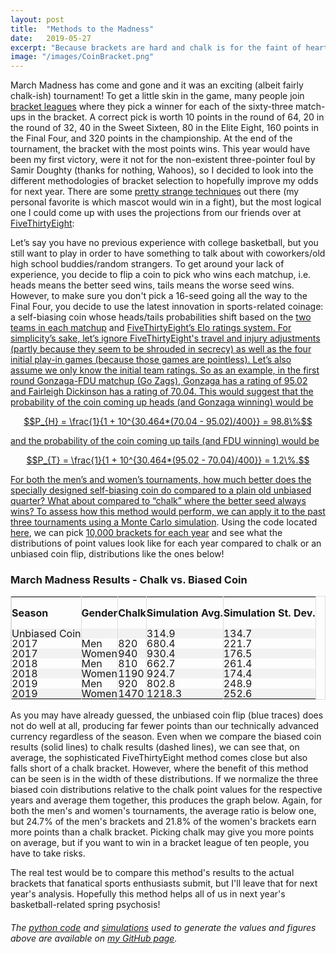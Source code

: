 ```yaml
---
layout: post
title:  "Methods to the Madness"
date:   2019-05-27
excerpt: "Because brackets are hard and chalk is for the faint of heart..."
image: "/images/CoinBracket.png"
---
```


<head>
<meta name="twitter:card" content="summary_large_image">
<meta name="twitter:creator" content="@tefirman51">
<meta name="twitter:site" content="@tefirman51">
<meta name="twitter:title" content="Methods to the Madness">
<meta name="twitter:description" content="Because brackets are hard and chalk is for the faint of heart...">
<meta name="twitter:image:src" content="https://tefirman.github.io/images/CoinBracket.png">
<meta name="twitter:image:width" content="280">
<meta name="twitter:image:height" content="150">
<script src="/assets/js/jquery.min.js"></script> 
<script> 
$(function(){
  $("#includedContent").load("/images/MarchMadness_PointDistribution.html"); 
});
</script>
<script> 
$(function(){
  $("#includedContent2").load("/images/MarchMadness_RelativePoints.html"); 
});
</script> 
</head>

<script src='https://cdnjs.cloudflare.com/ajax/libs/mathjax/2.7.5/MathJax.js?config=TeX-MML-AM_CHTML' async></script>

March Madness has come and gone and it was an exciting (albeit fairly chalk-ish) tournament! To get a little skin in the game, many people join <a href="http://fantasy.espn.com/tournament-challenge-bracket/2019/en/story?pageName=tcmen%5Crules">bracket leagues</a> where they pick a winner for each of the sixty-three match-ups in the bracket. A correct pick is worth 10 points in the round of 64, 20 in the round of 32, 40 in the Sweet Sixteen, 80 in the Elite Eight, 160 points in the Final Four, and 320 points in the championship. At the end of the tournament, the bracket with the most points wins. This year would have been my first victory, were it not for the non-existent three-pointer foul by Samir Doughty (thanks for nothing, Wahoos), so I decided to look into the different methodologies of bracket selection to hopefully improve my odds for next year. There are some <a href="https://bleacherreport.com/articles/1573533-10-fun-ways-to-pick-a-march-madness-bracket#slide0">pretty strange techniques</a> out there (my personal favorite is which mascot would win in a fight), but the most logical one I could come up with uses the projections from our friends over at <a href="https://fivethirtyeight.com">FiveThirtyEight</a>:

Let’s say you have no previous experience with college basketball, but you still want to play in order to have something to talk about with coworkers/old high school buddies/random strangers. To get around your lack of experience, you decide to flip a coin to pick who wins each matchup, i.e. heads means the better seed wins, tails means the worse seed wins. However, to make sure you don't pick a 16-seed going all the way to the Final Four, you decide to use the latest innovation in sports-related coinage: a self-biasing coin whose heads/tails probabilities shift based on the <a href="https://projects.fivethirtyeight.com/march-madness-api/2019/fivethirtyeight_ncaa_forecasts.csv">two teams in each matchup</a> and <a href="https://fivethirtyeight.com/features/how-our-march-madness-predictions-work-2/">FiveThirtyEight’s Elo ratings system. For simplicity’s sake, let’s ignore FiveThirtyEight's travel and injury adjustments (partly because they seem to be shrouded in secrecy) as well as the four initial play-in games (because those games are pointless). Let’s also assume we only know the initial team ratings. So as an example, in the first round Gonzaga-FDU matchup (Go Zags), Gonzaga has a rating of 95.02 and Fairleigh Dickinson has a rating of 70.04. This would suggest that the probability of the coin coming up heads (and Gonzaga winning) would be

$$P_{H} = \frac{1}{1 + 10^{30.464*(70.04 - 95.02)/400}} = 98.8\%$$

and the probability of the coin coming up tails (and FDU winning) would be

$$P_{T} = \frac{1}{1 + 10^{30.464*(95.02 - 70.04)/400}} = 1.2\%.$$

For both the men’s and women’s tournaments, how much better does the specially designed self-biasing coin do compared to a plain old unbiased quarter? What about compared to “chalk” where the better seed always wins? To assess how this method would perform, we can apply it to the past three tournaments using a <a href="https://en.wikipedia.org/wiki/Monte_Carlo_method">Monte Carlo simulation</a>. Using the code located <a href="https://github.com/tefirman/StatisticalStumbles/blob/master/MarchMadnessSim.py">here</a>, we can pick <a href="https://github.com/tefirman/StatisticalStumbles/tree/master/MarchMadnessSims">10,000 brackets for each year</a> and see what the distributions of point values look like for each year compared to chalk or an unbiased coin flip, distributions like the ones below!

<div align="center"><div id="includedContent"></div></div>

<style>
table {
    border-spacing: 0;
    width: 100%;
    border: 1px solid #ddd;
    line-height: 1
}

th {
    cursor: pointer;
}

th, td {
    text-align: left;
    padding: 0px;
    vertical-align: middle;
    min-height: 1px;
    border-left: 1px solid #ddd;
    border-right: 1px solid #ddd;
}

tr:nth-child(even) {
    background-color: #f2f2f2
}
</style>

<h3>March Madness Results - Chalk vs. Biased Coin</h3>
<table id="myTable">
  <tr height="50">
    <th onclick="sortTable(0)">Season</th>
    <th onclick="sortTable(1)">Gender</th>
    <th onclick="sortTableNumber(2)">Chalk</th>
    <th onclick="sortTableNumber(3)">Simulation Avg.</th>
    <th onclick="sortTableNumber(4)">Simulation St. Dev.</th>
  </tr>
  <tr height="5">
    <td>Unbiased Coin</td>
    <td></td>
    <td></td>
    <td>314.9</td>
    <td>134.7</td>
  </tr>
  <tr height="5">
    <td>2017</td>
    <td>Men</td>
    <td>820</td>
    <td>680.4</td>
    <td>221.7</td>
  </tr>
  <tr height="5">
    <td>2017</td>
    <td>Women</td>
    <td>940</td>
    <td>930.4</td>
    <td>176.5</td>
  </tr>
  <tr height="5">
    <td>2018</td>
    <td>Men</td>
    <td>810</td>
    <td>662.7</td>
    <td>261.4</td>
  </tr>
  <tr height="5">
    <td>2018</td>
    <td>Women</td>
    <td>1190</td>
    <td>924.7</td>
    <td>174.4</td>
  </tr>
  <tr height="5">
    <td>2019</td>
    <td>Men</td>
    <td>920</td>
    <td>802.8</td>
    <td>248.9</td>
  </tr>
  <tr height="5">
    <td>2019</td>
    <td>Women</td>
    <td>1470</td>
    <td>1218.3</td>
    <td>252.6</td>
  </tr>
</table>

<script>
function sortTable(n) {
  var table, rows, switching, i, x, y, shouldSwitch, dir, switchcount = 0;
  table = document.getElementById("myTable");
  switching = true;
  //Set the sorting direction to ascending:
  dir = "desc"; 
  /*Make a loop that will continue until
  no switching has been done:*/
  while (switching) {
    //start by saying: no switching is done:
    switching = false;
    rows = table.rows;
    /*Loop through all table rows (except the
    first, which contains table headers):*/
    for (i = 1; i < (rows.length - 1); i++) {
      //start by saying there should be no switching:
      shouldSwitch = false;
      /*Get the two elements you want to compare,
      one from current row and one from the next:*/
      x = rows[i].getElementsByTagName("TD")[n];
      y = rows[i + 1].getElementsByTagName("TD")[n];
      /*check if the two rows should switch place,
      based on the direction, asc or desc:*/
      if (dir == "asc") {
        if (x.innerHTML.toLowerCase() > y.innerHTML.toLowerCase()) {
          //if so, mark as a switch and break the loop:
          shouldSwitch= true;
          break;
        }
      } else if (dir == "desc") {
        if (x.innerHTML.toLowerCase() < y.innerHTML.toLowerCase()) {
          //if so, mark as a switch and break the loop:
          shouldSwitch = true;
          break;
        }
      }
    }
    if (shouldSwitch) {
      /*If a switch has been marked, make the switch
      and mark that a switch has been done:*/
      rows[i].parentNode.insertBefore(rows[i + 1], rows[i]);
      switching = true;
      //Each time a switch is done, increase this count by 1:
      switchcount ++;      
    } else {
      /*If no switching has been done AND the direction is "asc",
      set the direction to "desc" and run the while loop again.*/
      if (switchcount == 0 && dir == "desc") {
        dir = "asc";
        switching = true;
      }
    }
  }
}

function sortTableNumber(n) {
  var table, rows, switching, i, x, y, shouldSwitch, dir, switchcount = 0;
  table = document.getElementById("myTable");
  switching = true;
  //Set the sorting direction to ascending:
  dir = "desc"; 
  /*Make a loop that will continue until
  no switching has been done:*/
  while (switching) {
    //start by saying: no switching is done:
    switching = false;
    rows = table.rows;
    /*Loop through all table rows (except the
    first, which contains table headers):*/
    for (i = 1; i < (rows.length - 1); i++) {
      //start by saying there should be no switching:
      shouldSwitch = false;
      /*Get the two elements you want to compare,
      one from current row and one from the next:*/
      x = rows[i].getElementsByTagName("TD")[n];
      y = rows[i + 1].getElementsByTagName("TD")[n];
      /*check if the two rows should switch place,
      based on the direction, asc or desc:*/
      if (dir == "asc") {
        if (Number(x.innerHTML) > Number(y.innerHTML)) {
          //if so, mark as a switch and break the loop:
          shouldSwitch= true;
          break;
        }
      } else if (dir == "desc") {
        if (Number(x.innerHTML) < Number(y.innerHTML)) {
          //if so, mark as a switch and break the loop:
          shouldSwitch = true;
          break;
        }
      }
    }
    if (shouldSwitch) {
      /*If a switch has been marked, make the switch
      and mark that a switch has been done:*/
      rows[i].parentNode.insertBefore(rows[i + 1], rows[i]);
      switching = true;
      //Each time a switch is done, increase this count by 1:
      switchcount ++;      
    } else {
      /*If no switching has been done AND the direction is "asc",
      set the direction to "desc" and run the while loop again.*/
      if (switchcount == 0 && dir == "desc") {
        dir = "asc";
        switching = true;
      }
    }
  }
}
</script>

As you may have already guessed, the unbiased coin flip (blue traces) does not do well at all, producing far fewer points than our technically advanced currency regardless of the season. Even when we compare the biased coin results (solid lines) to chalk results (dashed lines), we can see that, on average, the sophisticated FiveThirtyEight method comes close but also falls short of a chalk bracket. However, where the benefit of this method can be seen is in the width of these distributions. If we normalize the three biased coin distributions relative to the chalk point values for the respective years and average them together, this produces the graph below. Again, for both the men's and women's tournaments, the average ratio is below one, but 24.7% of the men's brackets and 21.8% of the women's brackets earn more points than a chalk bracket. Picking chalk may give you more points on average, but if you want to win in a bracket league of ten people, you have to take risks.

<div align="center"><div id="includedContent2"></div></div>

The real test would be to compare this method's results to the actual brackets that fanatical sports enthusiasts submit, but I'll leave that for next year's analysis. Hopefully this method helps all of us in next year's basketball-related spring psychosis!

<h6>The <a href="https://github.com/tefirman/StatisticalStumbles/blob/master/MarchMadnessSim.py">python code</a> and <a href="https://github.com/tefirman/StatisticalStumbles/tree/master/MarchMadnessSims">simulations</a> used to generate the values and figures above are available on <a href="https://github.com/tefirman">my GitHub page</a>.

